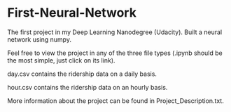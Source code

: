 # First-Neural-Network
The first project in my Deep Learning Nanodegree (Udacity). Built a neural network using numpy.

Feel free to view the project in any of the three file types (.ipynb should be the most simple, just click on its link).

day.csv contains the ridership data on a daily basis.

hour.csv contains the ridership data on an hourly basis.

More information about the project can be found in Project_Description.txt.
